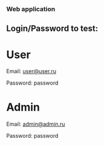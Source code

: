 ### Web application

## Login/Password to test:

# User

Email: user@user.ru

Password: password

# Admin

Email: admin@admin.ru

Password: password
